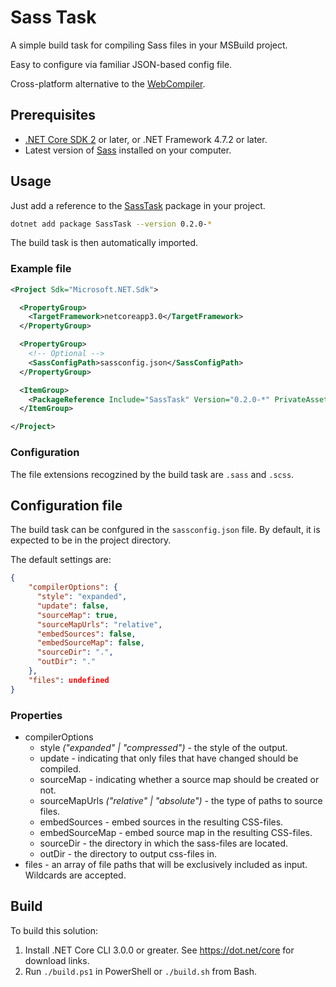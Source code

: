 Sass Task
==============================

A simple build task for compiling Sass files in your MSBuild project.

Easy to configure via familiar JSON-based config file.

Cross-platform alternative to the [WebCompiler](https://github.com/madskristensen/WebCompiler).

## Prerequisites

* [.NET Core SDK 2](https://www.dot.net/) or later, or .NET Framework 4.7.2 or later.
* Latest version of [Sass](https://sass-lang.com) installed on your computer.

## Usage

Just add a reference to the [SassTask](https://www.nuget.org/packages/SassTask) package in your project.

```sh
dotnet add package SassTask --version 0.2.0-*
```

The build task is then automatically imported.


### Example file

```xml
<Project Sdk="Microsoft.NET.Sdk">

  <PropertyGroup>
    <TargetFramework>netcoreapp3.0</TargetFramework>
  </PropertyGroup>

  <PropertyGroup>
    <!-- Optional -->
    <SassConfigPath>sassconfig.json</SassConfigPath>
  </PropertyGroup>

  <ItemGroup>
    <PackageReference Include="SassTask" Version="0.2.0-*" PrivateAssets="All" />
  </ItemGroup>

</Project>
```

### Configuration

The file extensions recogzined by the build task are ```.sass``` and ```.scss```. 

## Configuration file

The build task can be confgured in the ```sassconfig.json``` file. 
By default, it is expected to be in the project directory.

The default settings are:

```json
{
    "compilerOptions": {
      "style": "expanded",
      "update": false,
      "sourceMap": true,
      "sourceMapUrls": "relative",
      "embedSources": false,
      "embedSourceMap": false,
      "sourceDir": ".",
      "outDir": "."
    },
    "files": undefined
}
```

### Properties
* compilerOptions
  * style *("expanded" | "compressed")* - the style of the output.
  * update - indicating that only files that have changed should be compiled.
  * sourceMap - indicating whether a source map should be created or not.
  * sourceMapUrls *("relative" | "absolute")* - the type of paths to source files.
  * embedSources - embed sources in the resulting CSS-files.
  * embedSourceMap - embed source map in the resulting CSS-files.
  * sourceDir - the directory in which the sass-files are located.
  * outDir - the directory to output css-files in.
* files - an array of file paths that will be exclusively included as input. Wildcards are accepted. 

## Build

To build this solution:

1. Install .NET Core CLI 3.0.0 or greater. See <https://dot.net/core> for download links.
2. Run `./build.ps1` in PowerShell or `./build.sh` from Bash.
